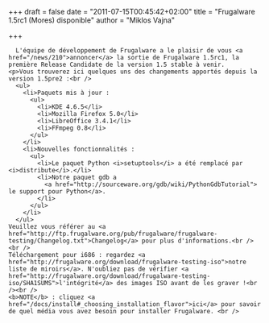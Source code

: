 
+++
draft = false
date = "2011-07-15T00:45:42+02:00"
title = "Frugalware 1.5rc1 (Mores) disponible"
author = "Miklos Vajna"

+++

      L'équipe de développement de Frugalware a le plaisir de vous <a href="/news/210">annoncer</a> la sortie de Frugalware 1.5rc1, la  première Release Candidate de la version 1.5 stable à venir.
    <p>Vous trouverez ici quelques uns des changements apportés depuis la version 1.5pre2 :<br />
      <ul>
        <li>Paquets mis à jour :
          <ul>
            <li>KDE 4.6.5</li>
            <li>Mozilla Firefox 5.0</li>
            <li>LibreOffice 3.4.1</li>
            <li>FFmpeg 0.8</li>
          </ul>
        </li>
        <li>Nouvelles fonctionnalités :
          <ul>
            <li>Le paquet Python <i>setuptools</i> a été remplacé par <i>distribute</i>.</li>
            <li>Notre paquet gdb a
              <a href="http://sourceware.org/gdb/wiki/PythonGdbTutorial"> le support pour Python</a>.
            </li>
          </ul>
        </li>
      </ul>
    Veuillez vous référer au <a href="http://ftp.frugalware.org/pub/frugalware/frugalware-testing/Changelog.txt">Changelog</a> pour plus d'informations.<br /><br />
    Téléchargement pour i686 : regardez <a href="http://frugalware.org/download/frugalware-testing-iso">notre liste de miroirs</a>. N'oubliez pas de vérifier <a href="http://frugalware.org/download/frugalware-testing-iso/SHA1SUMS">l'intégrité</a> des images ISO avant de les graver !<br /><br />
    <b>NOTE</b> : cliquez <a href="/docs/install#_choosing_installation_flavor">ici</a> pour savoir de quel média vous avez besoin pour installer Frugalware. <br />
      
    